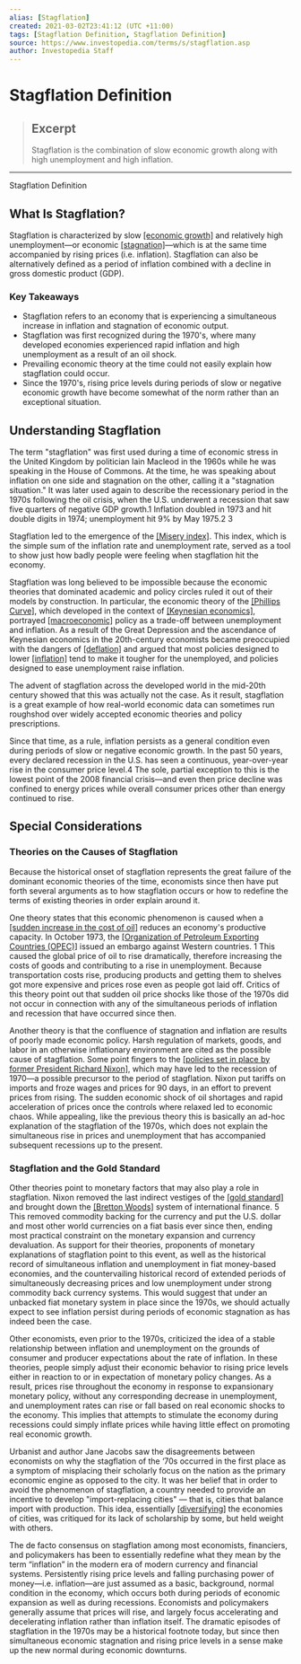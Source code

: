 ```yaml
---
alias: [Stagflation]
created: 2021-03-02T23:41:12 (UTC +11:00)
tags: [Stagflation Definition, Stagflation Definition]
source: https://www.investopedia.com/terms/s/stagflation.asp
author: Investopedia Staff
---
```


# Stagflation Definition

> ## Excerpt
> Stagflation is the combination of slow economic growth along with high unemployment and high inflation.

---

Stagflation Definition
## What Is Stagflation?

Stagflation is characterized by slow [[economic growth]](https://www.investopedia.com/terms/e/economicgrowth.asp) and relatively high unemployment—or economic [[stagnation]](https://www.investopedia.com/terms/s/stagnation.asp)—which is at the same time accompanied by rising prices (i.e. inflation). Stagflation can also be alternatively defined as a period of inflation combined with a decline in gross domestic product (GDP).

### Key Takeaways

-   Stagflation refers to an economy that is experiencing a simultaneous increase in inflation and stagnation of economic output.
-   Stagflation was first recognized during the 1970's, where many developed economies experienced rapid inflation and high unemployment as a result of an oil shock.
-   Prevailing economic theory at the time could not easily explain how stagflation could occur.
-   Since the 1970's, rising price levels during periods of slow or negative economic growth have become somewhat of the norm rather than an exceptional situation.

## Understanding Stagflation

The term "stagflation" was first used during a time of economic stress in the United Kingdom by politician Iain Macleod in the 1960s while he was speaking in the House of Commons. At the time, he was speaking about inflation on one side and stagnation on the other, calling it a "stagnation situation." It was later used again to describe the recessionary period in the 1970s following the oil crisis, when the U.S. underwent a recession that saw five quarters of negative GDP growth.1 Inflation doubled in 1973 and hit double digits in 1974; unemployment hit 9% by May 1975.2 3

Stagflation led to the emergence of the [[Misery index]](https://www.investopedia.com/terms/m/miseryindex.asp). This index, which is the simple sum of the inflation rate and unemployment rate, served as a tool to show just how badly people were feeling when stagflation hit the economy.

Stagflation was long believed to be impossible because the economic theories that dominated academic and policy circles ruled it out of their models by construction. In particular, the economic theory of the [[Phillips Curve]](https://www.investopedia.com/terms/p/phillipscurve.asp), which developed in the context of [[Keynesian economics]](https://www.investopedia.com/terms/k/keynesianeconomics.asp), portrayed [[macroeconomic]](https://www.investopedia.com/terms/m/macroeconomics.asp) policy as a trade-off between unemployment and inflation. As a result of the Great Depression and the ascendance of Keynesian economics in the 20th-century economists became preoccupied with the dangers of [[deflation]](https://www.investopedia.com/terms/d/deflation.asp) and argued that most policies designed to lower [[inflation]](https://www.investopedia.com/terms/i/inflation.asp) tend to make it tougher for the unemployed, and policies designed to ease unemployment raise inflation.

The advent of stagflation across the developed world in the mid-20th century showed that this was actually not the case. As it result, stagflation is a great example of how real-world economic data can sometimes run roughshod over widely accepted economic theories and policy prescriptions.

Since that time, as a rule, inflation persists as a general condition even during periods of slow or negative economic growth. In the past 50 years, every declared recession in the U.S. has seen a continuous, year-over-year rise in the consumer price level.4 The sole, partial exception to this is the lowest point of the 2008 financial crisis—and even then price decline was confined to energy prices while overall consumer prices other than energy continued to rise.

## Special Considerations

### Theories on the Causes of Stagflation

Because the historical onset of stagflation represents the great failure of the dominant economic theories of the time, economists since then have put forth several arguments as to how stagflation occurs or how to redefine the terms of existing theories in order explain around it.   

One theory states that this economic phenomenon is caused when a [[sudden increase in the cost of oil]](https://www.investopedia.com/ask/answers/012715/what-causes-oil-prices-fluctuate.asp) reduces an economy's productive capacity. In October 1973, the [[Organization of Petroleum Exporting Countries (OPEC)]](https://www.investopedia.com/terms/o/opec.asp) issued an embargo against Western countries. 1 This caused the global price of oil to rise dramatically, therefore increasing the costs of goods and contributing to a rise in unemployment. Because transportation costs rise, producing products and getting them to shelves got more expensive and prices rose even as people got laid off. Critics of this theory point out that sudden oil price shocks like those of the 1970s did not occur in connection with any of the simultaneous periods of inflation and recession that have occurred since then.

Another theory is that the confluence of stagnation and inflation are results of poorly made economic policy. Harsh regulation of markets, goods, and labor in an otherwise inflationary environment are cited as the possible cause of stagflation. Some point fingers to the [[policies set in place by former President Richard Nixon]](https://www.investopedia.com/terms/n/nixon-shock.asp), which may have led to the recession of 1970—a possible precursor to the period of stagflation. Nixon put tariffs on imports and froze wages and prices for 90 days, in an effort to prevent prices from rising. The sudden economic shock of oil shortages and rapid acceleration of prices once the controls where relaxed led to economic chaos. While appealing, like the previous theory this is basically an ad-hoc explanation of the stagflation of the 1970s, which does not explain the simultaneous rise in prices and unemployment that has accompanied subsequent recessions up to the present.

### Stagflation and the Gold Standard

Other theories point to monetary factors that may also play a role in stagflation. Nixon removed the last indirect vestiges of the [[gold standard]](https://www.investopedia.com/ask/answers/09/gold-standard.asp) and brought down the [[Bretton Woods]](https://www.investopedia.com/terms/b/brettonwoodsagreement.asp) system of international finance. 5 This removed commodity backing for the currency and put the U.S. dollar and most other world currencies on a fiat basis ever since then, ending most practical constraint on the monetary expansion and currency devaluation. As support for their theories, proponents of monetary explanations of stagflation point to this event, as well as the historical record of simultaneous inflation and unemployment in fiat money-based economies, and the countervailing historical record of extended periods of simultaneously decreasing prices and low unemployment under strong commodity back currency systems. This would suggest that under an unbacked fiat monetary system in place since the 1970s, we should actually expect to see inflation persist during periods of economic stagnation as has indeed been the case.&nbsp;

Other economists, even prior to the 1970s, criticized the idea of a stable relationship between inflation and unemployment on the grounds of consumer and producer expectations about the rate of inflation. In these theories, people simply adjust their economic behavior to rising price levels either in reaction to or in expectation of monetary policy changes. As a result, prices rise throughout the economy in response to expansionary monetary policy, without any corresponding decrease in unemployment, and unemployment rates can rise or fall based on real economic shocks to the economy. This implies that attempts to stimulate the economy during recessions could simply inflate prices while having little effect on promoting real economic growth.  

Urbanist and author Jane Jacobs saw the disagreements between economists on why the stagflation of the ‘70s occurred in the first place as a symptom of misplacing their scholarly focus on the nation as the primary economic engine as opposed to the city. It was her belief that in order to avoid the phenomenon of stagflation, a country needed to provide an incentive to develop "import-replacing cities" — that is, cities that balance import with production. This idea, essentially [[diversifying]](https://www.investopedia.com/terms/d/diversification.asp) the economies of cities, was critiqued for its lack of scholarship by some, but held weight with others.

The de facto consensus on stagflation among most economists, financiers, and policymakers has been to essentially redefine what they mean by the term “inflation” in the modern era of modern currency and financial systems. Persistently rising price levels and falling purchasing power of money—i.e. inflation—are just assumed as a basic, background, normal condition in the economy, which occurs both during periods of economic expansion as well as during recessions. Economists and policymakers generally assume that prices will rise, and largely focus accelerating and decelerating inflation rather than inflation itself. The dramatic episodes of stagflation in the 1970s may be a historical footnote today, but since then simultaneous economic stagnation and rising price levels in a sense make up the new normal during economic downturns.
